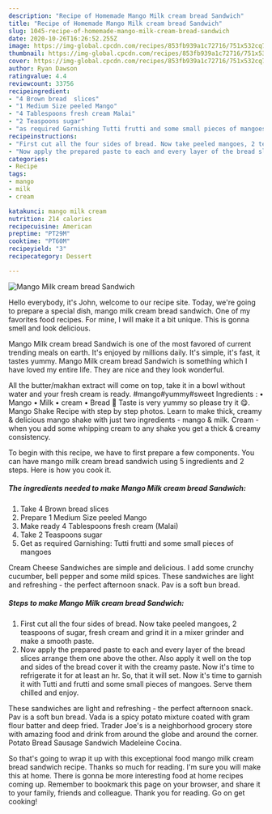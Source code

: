 ```yaml
---
description: "Recipe of Homemade Mango Milk cream bread Sandwich"
title: "Recipe of Homemade Mango Milk cream bread Sandwich"
slug: 1045-recipe-of-homemade-mango-milk-cream-bread-sandwich
date: 2020-10-26T16:26:52.255Z
image: https://img-global.cpcdn.com/recipes/853fb939a1c72716/751x532cq70/mango-milk-cream-bread-sandwich-recipe-main-photo.jpg
thumbnail: https://img-global.cpcdn.com/recipes/853fb939a1c72716/751x532cq70/mango-milk-cream-bread-sandwich-recipe-main-photo.jpg
cover: https://img-global.cpcdn.com/recipes/853fb939a1c72716/751x532cq70/mango-milk-cream-bread-sandwich-recipe-main-photo.jpg
author: Ryan Dawson
ratingvalue: 4.4
reviewcount: 33756
recipeingredient:
- "4 Brown bread  slices"
- "1 Medium Size peeled Mango"
- "4 Tablespoons fresh cream Malai"
- "2 Teaspoons sugar"
- "as required Garnishing Tutti frutti and some small pieces of mangoes"
recipeinstructions:
- "First cut all the four sides of bread. Now take peeled mangoes, 2 teaspoons of sugar, fresh cream and grind it in a mixer grinder and make a smooth paste."
- "Now apply the prepared paste to each and every layer of the bread slices arrange them one above the other. Also apply it well on the top and sides of the bread cover it with the creamy paste. Now it&#39;s time to refrigerate it for at least an hr. So, that it will set. Now it&#39;s time to garnish it with Tutti and frutti and some small pieces of mangoes. Serve them chilled and enjoy."
categories:
- Recipe
tags:
- mango
- milk
- cream

katakunci: mango milk cream 
nutrition: 214 calories
recipecuisine: American
preptime: "PT29M"
cooktime: "PT60M"
recipeyield: "3"
recipecategory: Dessert

---
```



![Mango Milk cream bread Sandwich](https://img-global.cpcdn.com/recipes/853fb939a1c72716/751x532cq70/mango-milk-cream-bread-sandwich-recipe-main-photo.jpg)

Hello everybody, it's John, welcome to our recipe site. Today, we're going to prepare a special dish, mango milk cream bread sandwich. One of my favorites food recipes. For mine, I will make it a bit unique. This is gonna smell and look delicious.

Mango Milk cream bread Sandwich is one of the most favored of current trending meals on earth. It's enjoyed by millions daily. It's simple, it's fast, it tastes yummy. Mango Milk cream bread Sandwich is something which I have loved my entire life. They are nice and they look wonderful.

All the butter/makhan extract will come on top, take it in a bowl without water and your fresh cream is ready. #mango#yummy#sweet Ingredients : • Mango • Milk • cream • Bread 🍞 Taste is very yummy so please try it 😋. Mango Shake Recipe with step by step photos. Learn to make thick, creamy &amp; delicious mango shake with just two ingredients - mango &amp; milk. Cream - when you add some whipping cream to any shake you get a thick &amp; creamy consistency.


To begin with this recipe, we have to first prepare a few components. You can have mango milk cream bread sandwich using 5 ingredients and 2 steps. Here is how you cook it.

<!--inarticleads1-->

##### The ingredients needed to make Mango Milk cream bread Sandwich:

1. Take 4 Brown bread  slices
1. Prepare 1 Medium Size peeled Mango
1. Make ready 4 Tablespoons fresh cream (Malai)
1. Take 2 Teaspoons sugar
1. Get as required Garnishing: Tutti frutti and some small pieces of mangoes


Cream Cheese Sandwiches are simple and delicious. I add some crunchy cucumber, bell pepper and some mild spices. These sandwiches are light and refreshing - the perfect afternoon snack. Pav is a soft bun bread. 

<!--inarticleads2-->

##### Steps to make Mango Milk cream bread Sandwich:

1. First cut all the four sides of bread. Now take peeled mangoes, 2 teaspoons of sugar, fresh cream and grind it in a mixer grinder and make a smooth paste.
1. Now apply the prepared paste to each and every layer of the bread slices arrange them one above the other. Also apply it well on the top and sides of the bread cover it with the creamy paste. Now it&#39;s time to refrigerate it for at least an hr. So, that it will set. Now it&#39;s time to garnish it with Tutti and frutti and some small pieces of mangoes. Serve them chilled and enjoy.


These sandwiches are light and refreshing - the perfect afternoon snack. Pav is a soft bun bread. Vada is a spicy potato mixture coated with gram flour batter and deep fried. Trader Joe&#39;s is a neighborhood grocery store with amazing food and drink from around the globe and around the corner. Potato Bread Sausage Sandwich Madeleine Cocina. 

So that's going to wrap it up with this exceptional food mango milk cream bread sandwich recipe. Thanks so much for reading. I'm sure you will make this at home. There is gonna be more interesting food at home recipes coming up. Remember to bookmark this page on your browser, and share it to your family, friends and colleague. Thank you for reading. Go on get cooking!
